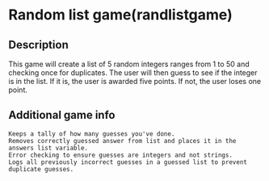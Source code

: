 # Random list game(randlistgame)

## Description

This game will create a list of 5 random integers ranges from 1 to 50 and checking once for duplicates. The user will then guess to see if the integer is in the list. If it is, the user is awarded five points. If not, the user loses one point.

## Additional game info


```
Keeps a tally of how many guesses you've done.
Removes correctly guessed answer from list and places it in the answers list variable.
Error checking to ensure guesses are integers and not strings.
Logs all previously incorrect guesses in a guessed list to prevent duplicate guesses.
```
